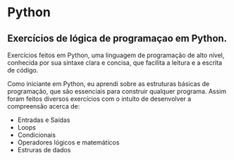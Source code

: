 # Python
## Exercícios de lógica de programaçao em Python.

Exercícios feitos em Python, uma linguagem de programação de alto nível, conhecida por sua sintaxe clara e concisa, que facilita a leitura e a escrita de código.


Como iniciante em Python, eu aprendi sobre as estruturas básicas de programação, que são essenciais para construir qualquer programa. Assim foram feitos diversos exercícios com o intuito de
desenvolver a compreensão acerca de:

- Entradas e Saídas
- Loops
- Condicionais
- Operadores lógicos e matemáticos
- Estruras de dados



